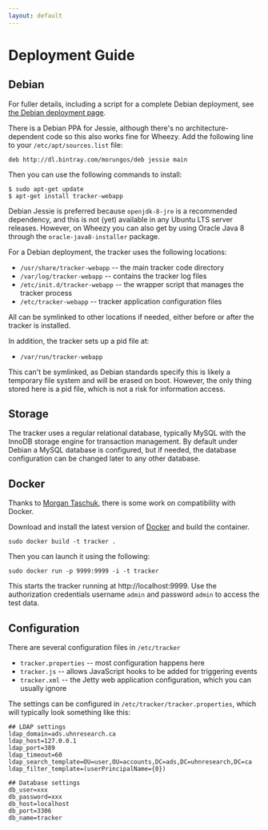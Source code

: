 ```yaml
---
layout: default
---
```


# Deployment Guide

## Debian

For fuller details, including a script for a complete Debian deployment, see [the Debian deployment page](debian-deployment.html).

There is a Debian PPA for Jessie, although there's no architecture-dependent code so this also works fine for Wheezy. Add the following line to your `/etc/apt/sources.list` file:

    deb http://dl.bintray.com/morungos/deb jessie main

Then you can use the following commands to install:

    $ sudo apt-get update
    $ apt-get install tracker-webapp

Debian Jessie is preferred because `openjdk-8-jre` is a recommended dependency, and this is not (yet) available in any Ubuntu LTS server releases. However, on Wheezy you can also get by using Oracle Java 8 through the `oracle-java8-installer` package.

For a Debian deployment, the tracker uses the following locations:

* `/usr/share/tracker-webapp` -- the main tracker code directory
* `/var/log/tracker-webapp` -- contains the tracker log files
* `/etc/init.d/tracker-webapp` -- the wrapper script that manages the tracker process
* `/etc/tracker-webapp` -- tracker application configuration files

All can be symlinked to other locations if needed, either before or after
the tracker is installed.

In addition, the tracker sets up a pid file at:

* `/var/run/tracker-webapp`

This can't be symlinked, as Debian standards specify this is likely a
temporary file system and will be erased on boot. However, the only thing stored
here is a pid file, which is not a risk for information access.


## Storage

The tracker uses a regular relational database, typically MySQL with the
InnoDB storage engine for transaction management. By default under Debian
a MySQL database is configured, but if needed, the database configuration
can be changed later to any other database.


## Docker

Thanks to [Morgan Taschuk](https://github.com/morgantaschuk), there is some
work on compatibility with Docker.

Download and install the latest version of [Docker](http://docker.com) and
build the container.

    sudo docker build -t tracker .

Then you can launch it using the following:

    sudo docker run -p 9999:9999 -i -t tracker

This starts the tracker running at http://localhost:9999. Use the authorization
credentials username `admin` and password `admin` to access the test data.


## Configuration

There are several configuration files in `/etc/tracker`

* `tracker.properties` -- most configuration happens here
* `tracker.js` -- allows JavaScript hooks to be added for triggering events
* `tracker.xml` -- the Jetty web application configuration, which you can usually ignore

The settings can be configured in `/etc/tracker/tracker.properties`,
which will typically look something like this:

    ## LDAP settings
    ldap_domain=ads.uhnresearch.ca
    ldap_host=127.0.0.1
    ldap_port=389
    ldap_timeout=60
    ldap_search_template=OU=user,OU=accounts,DC=ads,DC=uhnresearch,DC=ca
    ldap_filter_template=(userPrincipalName={0})

    ## Database settings
    db_user=xxx
    db_password=xxx
    db_host=localhost
    db_port=3306
    db_name=tracker
